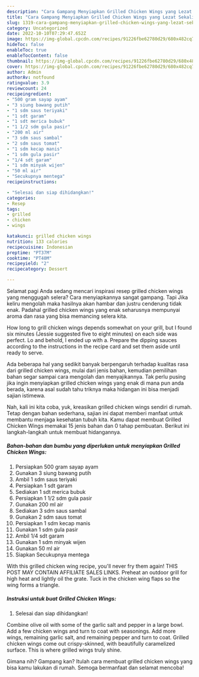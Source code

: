 ```yaml
---
description: "Cara Gampang Menyiapkan Grilled Chicken Wings yang Lezat Sekali"
title: "Cara Gampang Menyiapkan Grilled Chicken Wings yang Lezat Sekali"
slug: 1319-cara-gampang-menyiapkan-grilled-chicken-wings-yang-lezat-sekali
category: Uncategorized
date: 2022-10-10T07:29:47.652Z
image: https://img-global.cpcdn.com/recipes/91226fbe62780d29/680x482cq70/grilled-chicken-wings-foto-resep-utama.jpg
hideToc: false
enableToc: true
enableTocContent: false
thumbnail: https://img-global.cpcdn.com/recipes/91226fbe62780d29/680x482cq70/grilled-chicken-wings-foto-resep-utama.jpg
cover: https://img-global.cpcdn.com/recipes/91226fbe62780d29/680x482cq70/grilled-chicken-wings-foto-resep-utama.jpg
author: Admin
authorAv: notfound
ratingvalue: 3.9
reviewcount: 24
recipeingredient:
- "500 gram sayap ayam"
- "3 siung bawang putih"
- "1 sdm saus teriyaki"
- "1 sdt garam"
- "1 sdt merica bubuk"
- "1 1/2 sdm gula pasir"
- "200 ml air"
- "3 sdm saus sambal"
- "2 sdm saus tomat"
- "1 sdm kecap manis"
- "1 sdm gula pasir"
- "1/4 sdt garam"
- "1 sdm minyak wijen"
- "50 ml air"
- "Secukupnya mentega"
recipeinstructions:

- "Selesai dan siap dihidangkan!"
categories:
- Resep
tags:
- grilled
- chicken
- wings

katakunci: grilled chicken wings 
nutrition: 133 calories
recipecuisine: Indonesian
preptime: "PT37M"
cooktime: "PT40M"
recipeyield: "2"
recipecategory: Dessert

---
```



Selamat pagi Anda sedang mencari inspirasi resep grilled chicken wings yang menggugah selera? Cara menyiapkannya sangat gampang. Tapi Jika keliru mengolah maka hasilnya akan hambar dan justru cenderung tidak enak. Padahal grilled chicken wings yang enak seharusnya mempunyai aroma dan rasa yang bisa memancing selera kita.


How long to grill chicken wings depends somewhat on your grill, but I found six minutes (Jessie suggested five to eight minutes) on each side was perfect. Lo and behold, I ended up with a. Prepare the dipping sauces according to the instructions in the recipe card and set them aside until ready to serve.

Ada beberapa hal yang sedikit banyak berpengaruh terhadap kualitas rasa dari grilled chicken wings, mulai dari jenis bahan, kemudian pemilihan bahan segar sampai cara mengolah dan menyajikannya. Tak perlu pusing jika ingin menyiapkan grilled chicken wings yang enak di mana pun anda berada, karena asal sudah tahu triknya maka hidangan ini bisa menjadi sajian istimewa.


Nah, kali ini kita coba, yuk, kreasikan grilled chicken wings sendiri di rumah. Tetap dengan bahan sederhana, sajian ini dapat memberi manfaat untuk membantu menjaga kesehatan tubuh kita. Kamu dapat membuat Grilled Chicken Wings memakai 15 jenis bahan dan 0 tahap pembuatan. Berikut ini langkah-langkah untuk membuat hidangannya.

<!--inarticleads1-->

##### Bahan-bahan dan bumbu yang diperlukan untuk menyiapkan Grilled Chicken Wings:

1. Persiapkan 500 gram sayap ayam
1. Gunakan 3 siung bawang putih
1. Ambil 1 sdm saus teriyaki
1. Persiapkan 1 sdt garam
1. Sediakan 1 sdt merica bubuk
1. Persiapkan 1 1/2 sdm gula pasir
1. Gunakan 200 ml air
1. Sediakan 3 sdm saus sambal
1. Gunakan 2 sdm saus tomat
1. Persiapkan 1 sdm kecap manis
1. Gunakan 1 sdm gula pasir
1. Ambil 1/4 sdt garam
1. Gunakan 1 sdm minyak wijen
1. Gunakan 50 ml air
1. Siapkan Secukupnya mentega


With this grilled chicken wing recipe, you&#39;ll never fry them again! THIS POST MAY CONTAIN AFFILIATE SALES LINKS. Preheat an outdoor grill for high heat and lightly oil the grate. Tuck in the chicken wing flaps so the wing forms a triangle. 

<!--inarticleads2-->

##### Instruksi untuk buat Grilled Chicken Wings:


1. Selesai dan siap dihidangkan!

Combine olive oil with some of the garlic salt and pepper in a large bowl. Add a few chicken wings and turn to coat with seasonings. Add more wings, remaining garlic salt, and remaining pepper and turn to coat. Grilled chicken wings come out crispy-skinned, with beautifully caramelized surface. This is where grilled wings truly shine. 

Gimana nih? Gampang kan? Itulah cara membuat grilled chicken wings yang bisa kamu lakukan di rumah. Semoga bermanfaat dan selamat mencoba!
